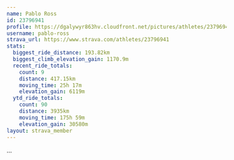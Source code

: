 ```yaml
---
name: Pablo Ross
id: 23796941
profile: https://dgalywyr863hv.cloudfront.net/pictures/athletes/23796941/14615399/1/large.jpg
username: pablo-ross
strava_url: https://www.strava.com/athletes/23796941
stats:
  biggest_ride_distance: 193.82km
  biggest_climb_elevation_gain: 1170.9m
  recent_ride_totals:
    count: 9
    distance: 417.15km
    moving_time: 25h 17m
    elevation_gain: 6119m
  ytd_ride_totals:
    count: 90
    distance: 3935km
    moving_time: 175h 59m
    elevation_gain: 30580m
layout: strava_member
--- 
```

...
